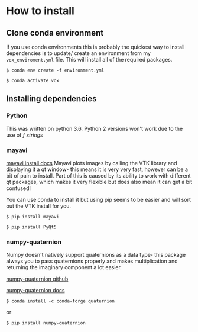 # How to install

## Clone conda environment

If you use conda environments this is probably the quickest way to install dependencies is to update/ create an environment from my `vox_enviroment.yml` file. This will install all of the required packages.

    $ conda env create -f environment.yml

    $ conda activate vox

## Installing dependencies

### Python
This was written on python 3.6. Python 2 versions won't work due to the use of *f strings*

### mayavi

[mayavi install docs](https://docs.enthought.com/mayavi/mayavi/installation.html)
Mayavi plots images by calling the VTK library and displaying it a qt window- this means it is very very fast, however can be a bit of pain to install. Part of this is caused by its ability to work with different qt packages, which makes it very flexible but does also mean it can get a bit confused!

You can use conda to install it but using pip seems to be easier and will sort out the VTK install for you.

    $ pip install mayavi

    $ pip install PyQt5

### numpy-quaternion 

Numpy doesn't natively support quaternions as a data type- this package always you to pass quaternions properly and makes multiplication and returning the imaginary component a lot easier.

[numpy-quaternion github](https://github.com/moble/quaternion)

[numpy-quaternion docs](https://quaternion.readthedocs.io/en/latest/)

    $ conda install -c conda-forge quaternion

or

    $ pip install numpy-quaternion

